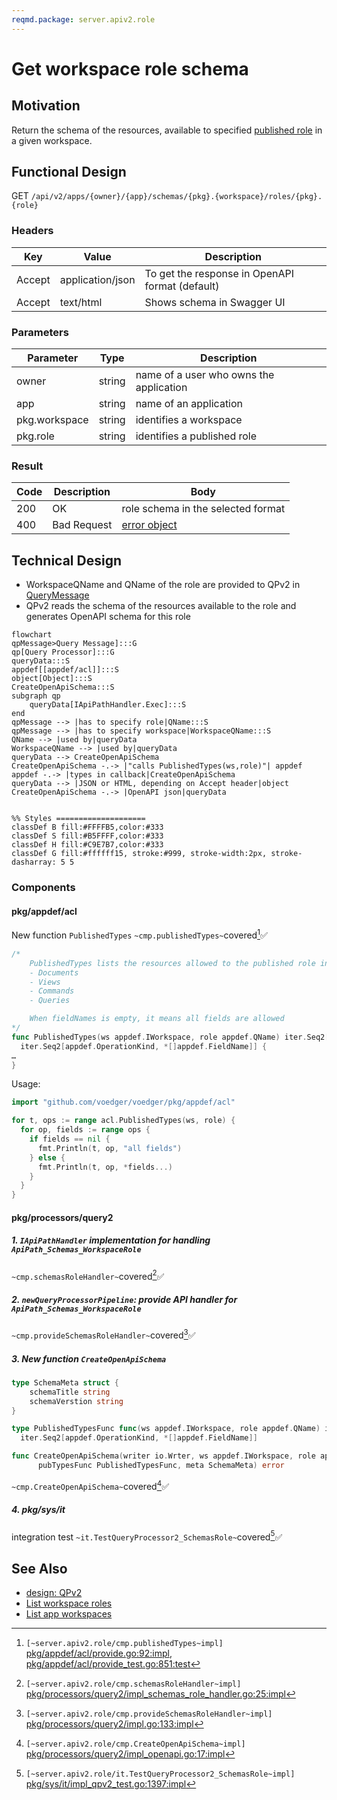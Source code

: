 ```yaml
---
reqmd.package: server.apiv2.role
---
```


# Get workspace role schema
## Motivation
Return the schema of the resources, available to specified [published role](../authnz/published-roles.md) in a given workspace.

## Functional Design
GET `/api/v2/apps/{owner}/{app}/schemas/{pkg}.{workspace}/roles/{pkg}.{role}`

### Headers
| Key | Value | Description |
| --- | --- | --- |
| Accept | application/json | To get the response in OpenAPI format (default) |
| Accept | text/html | Shows schema in Swagger UI |

### Parameters
| Parameter | Type | Description |
| --- | --- | --- |
| owner | string | name of a user who owns the application |
| app | string | name of an application |
| pkg.workspace | string | identifies a workspace |
| pkg.role | string | identifies a published role |

### Result
| Code | Description | Body |
| --- | --- | --- |
| 200 | OK | role schema in the selected format |
| 400 | Bad Request | [error object](conventions.md#errors) |

## Technical Design
- WorkspaceQName and QName of the role are provided to QPv2 in [QueryMessage](../design/qp.md#qpMessage)
- QPv2 reads the schema of the resources available to the role and generates OpenAPI schema for this role
```mermaid
flowchart
qpMessage>Query Message]:::G
qp[Query Processor]:::G
queryData:::S
appdef[[appdef/acl]]:::S
object[Object]:::S
CreateOpenApiSchema:::S
subgraph qp
    queryData[IApiPathHandler.Exec]:::S
end
qpMessage --> |has to specify role|QName:::S
qpMessage --> |has to specify workspace|WorkspaceQName:::S
QName --> |used by|queryData
WorkspaceQName --> |used by|queryData
queryData --> CreateOpenApiSchema
CreateOpenApiSchema -.-> |"calls PublishedTypes(ws,role)"| appdef
appdef -.-> |types in callback|CreateOpenApiSchema
queryData --> |JSON or HTML, depending on Accept header|object
CreateOpenApiSchema -.-> |OpenAPI json|queryData


%% Styles ====================
classDef B fill:#FFFFB5,color:#333
classDef S fill:#B5FFFF,color:#333
classDef H fill:#C9E7B7,color:#333
classDef G fill:#ffffff15, stroke:#999, stroke-width:2px, stroke-dasharray: 5 5
```
### Components
#### pkg/appdef/acl
New function `PublishedTypes` `~cmp.publishedTypes~`covered[^1]✅
```go
/*
    PublishedTypes lists the resources allowed to the published role in the workspace and ancestors (including resources available to non-authenticated requests):
    - Documents
    - Views
    - Commands
    - Queries

    When fieldNames is empty, it means all fields are allowed
*/
func PublishedTypes(ws appdef.IWorkspace, role appdef.QName) iter.Seq2[appdef.IType,
  iter.Seq2[appdef.OperationKind, *[]appdef.FieldName]] {
…
}
```

Usage:
```go
import "github.com/voedger/voedger/pkg/appdef/acl"

for t, ops := range acl.PublishedTypes(ws, role) {
  for op, fields := range ops {
    if fields == nil {
      fmt.Println(t, op, "all fields")
    } else {
      fmt.Println(t, op, *fields...)
    }
  }
}
```
#### pkg/processors/query2
##### 1. `IApiPathHandler` implementation for handling `ApiPath_Schemas_WorkspaceRole`
`~cmp.schemasRoleHandler~`covered[^2]✅

##### 2. `newQueryProcessorPipeline`: provide API handler for `ApiPath_Schemas_WorkspaceRole`
`~cmp.provideSchemasRoleHandler~`covered[^3]✅

##### 3. New function `CreateOpenApiSchema` 
```go
type SchemaMeta struct {
    schemaTitle string
    schemaVerstion string
}

type PublishedTypesFunc func(ws appdef.IWorkspace, role appdef.QName) iter.Seq2[appdef.IType,
  iter.Seq2[appdef.OperationKind, *[]appdef.FieldName]]

func CreateOpenApiSchema(writer io.Wrter, ws appdef.IWorkspace, role appdef.QName, 
      pubTypesFunc PublishedTypesFunc, meta SchemaMeta) error
```
`~cmp.CreateOpenApiSchema~`covered[^4]✅

##### 4. pkg/sys/it
integration test `~it.TestQueryProcessor2_SchemasRole~`covered[^5]✅

## See Also
- [design: QPv2](../design/qp.md#query-processor-v2-apiv2)
- [List workspace roles](list-ws-roles.md)
- [List app workspaces](list-app-workspaces.md)

[^1]: `[~server.apiv2.role/cmp.publishedTypes~impl]` [pkg/appdef/acl/provide.go:92:impl](https://github.com/voedger/voedger/blob/965d3b9049d21235163ca2693e0143da2bc247fd/pkg/appdef/acl/provide.go#L92), [pkg/appdef/acl/provide_test.go:851:test](https://github.com/voedger/voedger/blob/965d3b9049d21235163ca2693e0143da2bc247fd/pkg/appdef/acl/provide_test.go#L851)
[^2]: `[~server.apiv2.role/cmp.schemasRoleHandler~impl]` [pkg/processors/query2/impl_schemas_role_handler.go:25:impl](https://github.com/voedger/voedger/blob/9deb1fd8797c53d383ebed091961ecef39d045f2/pkg/processors/query2/impl_schemas_role_handler.go#L25)
[^3]: `[~server.apiv2.role/cmp.provideSchemasRoleHandler~impl]` [pkg/processors/query2/impl.go:133:impl](https://github.com/voedger/voedger/blob/9deb1fd8797c53d383ebed091961ecef39d045f2/pkg/processors/query2/impl.go#L133)
[^4]: `[~server.apiv2.role/cmp.CreateOpenApiSchema~impl]` [pkg/processors/query2/impl_openapi.go:17:impl](https://github.com/voedger/voedger/blob/9deb1fd8797c53d383ebed091961ecef39d045f2/pkg/processors/query2/impl_openapi.go#L17)
[^5]: `[~server.apiv2.role/it.TestQueryProcessor2_SchemasRole~impl]` [pkg/sys/it/impl_qpv2_test.go:1397:impl](https://github.com/voedger/voedger/blob/9deb1fd8797c53d383ebed091961ecef39d045f2/pkg/sys/it/impl_qpv2_test.go#L1397)
